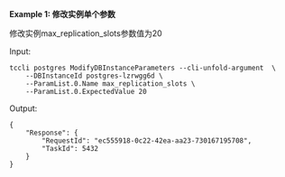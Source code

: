 **Example 1: 修改实例单个参数**

修改实例max_replication_slots参数值为20

Input: 

```
tccli postgres ModifyDBInstanceParameters --cli-unfold-argument  \
    --DBInstanceId postgres-lzrwgg6d \
    --ParamList.0.Name max_replication_slots \
    --ParamList.0.ExpectedValue 20
```

Output: 
```
{
    "Response": {
        "RequestId": "ec555918-0c22-42ea-aa23-730167195708",
        "TaskId": 5432
    }
}
```

